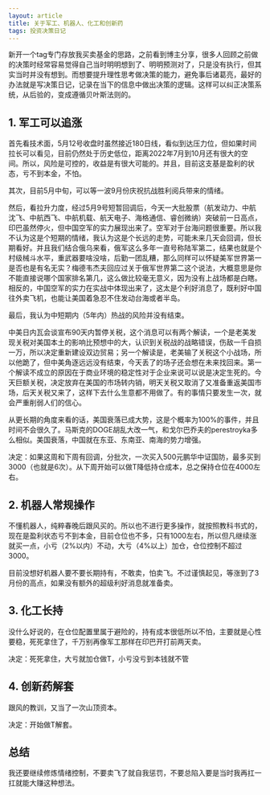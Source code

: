 ```yaml
---
layout: article
title: 关于军工、机器人、化工和创新药
tags: 投资决策日记
---
```

新开一个tag专门存放我买卖基金的思路，之前看到博主分享，很多人回顾之前做的决策时经常容易觉得自己当时明明想到了、明明预测对了，只是没有执行，但其实当时并没有想到。而想要提升理性思考做决策的能力，避免事后诸葛亮，最好的办法就是写决策日记，记录在当下的信息中做出决策的逻辑。这样可以纠正决策系统，从后验的，变成遵循贝叶斯法则的。

## 1. 军工可以追涨

首先看技术面，5月12号收盘时虽然接近180日线，看似到达压力位，但如果时间拉长可以看见，目前仍然处于历史低位，距离2022年7月到10月还有很大的空间。所以，风险是可控的，收益是有很大可能的。并且，目前这支基是盈利的状态，亏不到本金，不怕。

其次，目前5月中旬，可以等一波9月份庆祝抗战胜利阅兵带来的情绪。

然后，看拉升力度，经过5月9号短暂回调后，今天一大批股票（航发动力、中航沈飞、中航西飞、中航机载、航天电子、海格通信、睿创微纳）突破前一日高点，印巴虽然停火，但中国空军的实力展现出来了。空军对于台海问题很重要。所以我不认为这是个短期的情绪，我认为这是个长远的走势，可能未来几天会回调，但长期看好。并且我们结合俄乌来看，俄军这么多年一直号称陆军第二，结果也就是个村级械斗水平，重武器要啥没啥，后勤一团乱糟，那么同样可以怀疑美军世界第一是否也是有名无实？梅德韦杰夫回应过关于俄军世界第二这个说法，大概意思是你不能直接说哪个国家排名第几，这么做比较毫无意义，因为没有上战场都是白瞎。相反的，中国空军的实力在实战中体现出来了，这太是个利好消息了，既利好中国往外卖飞机，也能让美国着急忍不住发动台海或者半岛。

最后，我认为中短期内（5年内）热战的风险并没有结束。

中美日内瓦会谈宣布90天内暂停关税，这个消息可以有两个解读，一个是老美发现关税对美国本土的影响比预想中的大，认识到关税战的战略错误，伤敌一千自损一万，所以决定重新建设双边贸易；另一个解读是，老美输了关税这个小战场，所以他跪了，但中美角逐远远没有结束，今天丢了的场子还会想在未来找回来。第一个解读不成立的原因在于商业环境的稳定性对于企业来说可以说是决定生死的。今天巨额关税，决定放弃在美国的市场转内销，明天关税又取消了又准备重返美国市场，后天关税又来了，这样下去什么生意都不用做了。有的事情只要发生一次，就会严重削弱人们的信心。

从更长期的角度来看的话，美国衰落已成大势，这是个概率为100%的事件，并且时间不会很久了。马斯克的DOGE胡乱大改一气，和戈尔巴乔夫的perestroyka多么相似。美国衰落，中国就在东亚、东南亚、南海的势力增强。

决定：如果这周和下周有回调，分批次，一次买入500元鹏华中证国防，最多买到3000（也就是6次）。从下周开始可以做T降低持仓成本，总之保持仓位在4000左右。

## 2. 机器人常规操作

不懂机器人，纯粹春晚后跟风买的。所以也不进行更多操作，就按照教科书式的，现在是盈利状态亏不到本金，目前仓位也不多，只有1000左右，所以但凡继续涨就买一点，小亏（2%以内）不动，大亏（4%以上）加仓，仓位控制不超过3000。

目前没想好机器人要不要长期持有，不敢卖，怕卖飞。不过谨慎起见，等涨到了3月份的高点，如果没有额外的超级利好消息就准备卖。

## 3. 化工长持

没什么好说的，在仓位配置里属于避险的，持有成本很低所以不怕，主要就是心性要稳，死死拿住了，千万别再像军工那样在印巴开打前两天卖。

决定：死死拿住，大亏就加仓做T，小亏没亏到本钱就不管

## 4. 创新药解套

跟风的教训，又当了一次山顶资本。

决定：开始做T解套。

## 总结

我还要继续修炼情绪控制，不要卖飞了就自我惩罚，不要总陷入要是当时我再扛一扛就能大赚这种想法。

